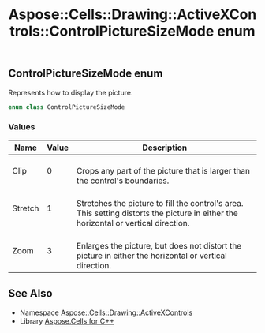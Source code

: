 ﻿---
title: Aspose::Cells::Drawing::ActiveXControls::ControlPictureSizeMode enum
linktitle: ControlPictureSizeMode
second_title: Aspose.Cells for C++ API Reference
description: 'Aspose::Cells::Drawing::ActiveXControls::ControlPictureSizeMode enum. Represents how to display the picture in C++.'
type: docs
weight: 2300
url: /cpp/aspose.cells.drawing.activexcontrols/controlpicturesizemode/
---
## ControlPictureSizeMode enum


Represents how to display the picture.

```cpp
enum class ControlPictureSizeMode
```

### Values

| Name | Value | Description |
| --- | --- | --- |
| Clip | 0 | <br>Crops any part of the picture that is larger than the control's boundaries. |
| Stretch | 1 | <br>Stretches the picture to fill the control's area. This setting distorts the picture in either the horizontal or vertical direction. |
| Zoom | 3 | <br>Enlarges the picture, but does not distort the picture in either the horizontal or vertical direction. |

## See Also

* Namespace [Aspose::Cells::Drawing::ActiveXControls](../)
* Library [Aspose.Cells for C++](../../)
